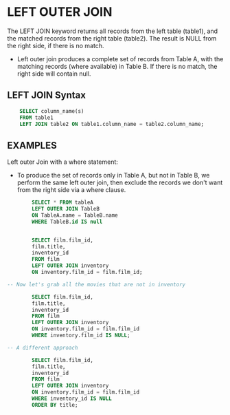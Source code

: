 # LEFT OUTER JOIN

The LEFT JOIN keyword returns all records from the left table (table1), and the matched records from the right table (table2). The result is NULL from the right side, if there is no match.

- Left outer join produces a complete set of records from Table A, with the matching records (where available) in Table B. If there is no match, the right side will contain null.

## LEFT JOIN Syntax

```sql
    SELECT column_name(s)
    FROM table1
    LEFT JOIN table2 ON table1.column_name = table2.column_name;
```

## EXAMPLES

Left outer Join with a where statement:

- To produce the set of records only in Table A, but not in Table B, we perform the same left outer join, then exclude the records we don't want from the right side via a where clause.

```sql
        SELECT * FROM tableA
        LEFT OUTER JOIN TableB
        ON TableA.name = TableB.name
        WHERE TableB.id IS null


        SELECT film.film_id,
        film.title, 
        inventory_id
        FROM film
        LEFT OUTER JOIN inventory
        ON inventory.film_id = film.film_id;

-- Now let's grab all the movies that are not in inventory

        SELECT film.film_id,
        film.title, 
        inventory_id
        FROM film
        LEFT OUTER JOIN inventory
        ON inventory.film_id = film.film_id
        WHERE inventory.film_id IS NULL;

-- A different approach 

        SELECT film.film_id,
        film.title, 
        inventory_id
        FROM film
        LEFT OUTER JOIN inventory
        ON inventory.film_id = film.film_id
        WHERE inventory_id IS NULL
        ORDER BY title;
```
